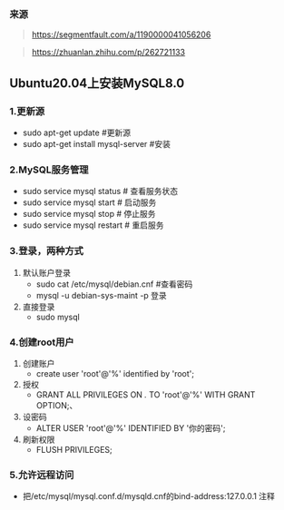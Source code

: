###
### 来源
> https://segmentfault.com/a/1190000041056206

> https://zhuanlan.zhihu.com/p/262721133

## Ubuntu20.04上安装MySQL8.0

### 1.更新源
- sudo apt-get update  #更新源
- sudo apt-get install mysql-server #安装

### 2.MySQL服务管理
- sudo service mysql status # 查看服务状态
- sudo service mysql start # 启动服务
- sudo service mysql stop # 停止服务
- sudo service mysql restart # 重启服务

### 3.登录，两种方式
1. 默认账户登录 
   - sudo cat /etc/mysql/debian.cnf #查看密码
   - mysql -u debian-sys-maint -p   登录
2. 直接登录
   - sudo mysql

### 4.创建root用户
1. 创建账户
   - create user 'root'@'%' identified by 'root';
2. 授权
   - GRANT ALL PRIVILEGES ON *.* TO 'root'@'%' WITH GRANT OPTION;、
3. 设密码
   - ALTER USER 'root'@'%' IDENTIFIED BY '你的密码';
4. 刷新权限
   - FLUSH PRIVILEGES;

### 5.允许远程访问
- 把/etc/mysql/mysql.conf.d/mysqld.cnf的bind-address:127.0.0.1 注释